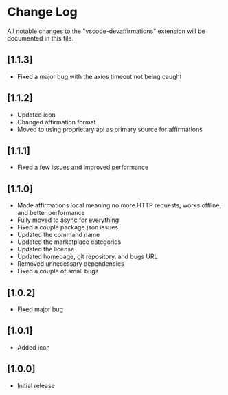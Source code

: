 # Change Log

All notable changes to the "vscode-devaffirmations" extension will be documented in this file.

## [1.1.3]

-   Fixed a major bug with the axios timeout not being caught

## [1.1.2]

-   Updated icon
-   Changed affirmation format
-   Moved to using proprietary api as primary source for affirmations

## [1.1.1]

-   Fixed a few issues and improved performance

## [1.1.0]

-   Made affirmations local meaning no more HTTP requests, works offline, and better performance
-   Fully moved to async for everything
-   Fixed a couple package.json issues
-   Updated the command name
-   Updated the marketplace categories
-   Updated the license
-   Updated homepage, git repository, and bugs URL
-   Removed unnecessary dependencies
-   Fixed a couple of small bugs

## [1.0.2]

-   Fixed major bug

## [1.0.1]

-   Added icon

## [1.0.0]

-   Initial release
